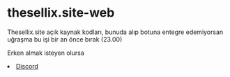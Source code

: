 # thesellix.site-web
Thesellix.site açık kaynak kodları, bunuda alıp botuna entegre edemiyorsan uğraşma bu işi bir an önce bırak (23.00)

Erken almak isteyen olursa <li><a href="https://discord.gg/wzu82J9Tyj">Discord</a></li>
